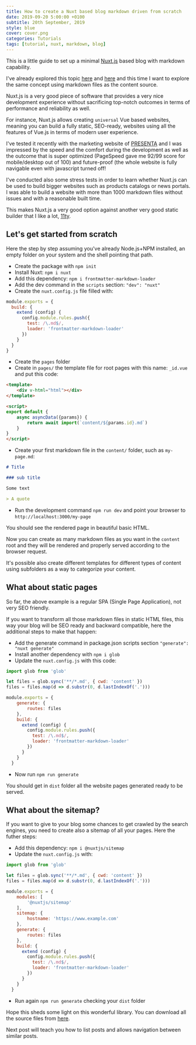 ```yaml
---
title: How to create a Nuxt based blog markdown driven from scratch
date: 2019-09-20 5:00:00 +0100
subtitle: 20th September, 2019
style: blue
cover: cover.png
categories: Tutorials
tags: [tutorial, nuxt, markdown, blog]
---
```


This is a little guide to set up a minimal [Nuxt.js](https://nuxtjs.org/) based blog with markdown capability.

I've already explored this topic [here](/blog/nuxt-getting-started-with-it/) and [here](/blog/simple-blog-with-nuxt/) and this time I want to explore the same concept using markdown files as the content source.

Nuxt.js is a very good piece of software that provides a very nice development experience without sacrificing top-notch outcomes in terms of performance and reliability as well.

For instance, Nuxt.js allows creating `universal` Vue based websites, meaning you can build a fully static, SEO-ready, websites using all the features of Vue.js in terms of modern user experience.

I've tested it recently with the marketing website of [PRESENTA](https://www.presenta.cc/) and I was impressed by the speed and the comfort during the development as well as the outcome that is super optimized (PageSpeed gave me 92/99 score for mobile/desktop out of 100) and future-proof (the whole website is fully navigable even with javascript turned off!

I've conducted also some stress tests in order to learn whether Nuxt.js can be used to build bigger websites such as products catalogs or news portals. I was able to build a website with more than 1000 markdown files without issues and with a reasonable built time.

This makes Nuxt.js a very good option against another very good static builder that I like a lot, [11ty](https://www.11ty.io/).

## Let's get started from scratch

Here the step by step assuming you've already Node.js+NPM installed, an empty folder on your system and the shell pointing that path.

- Create the package with `npm init`
- Install Nuxt: `npm i nuxt`
- Add this dependency: `npm i frontmatter-markdown-loader`
- Add the dev command in the `scripts` section: `"dev": "nuxt"`
- Create the `nuxt.config.js` file filled with:

```javascript
module.exports = {
  build: {
    extend (config) {
      config.module.rules.push({
        test: /\.md$/,
        loader: 'frontmatter-markdown-loader'
      })
    }
  }
}
```

- Create the `pages` folder
- Create in `pages/` the template file for root pages with this name: `_id.vue` and put this code:

```html
<template>
    <div v-html="html"></div>
</template>

<script>
export default {
    async asyncData({params}) {
        return await import(`content/${params.id}.md`)
    }
}
</script>
```

- Create your first markdown file in the `content/` folder, such as `my-page.md`:

```markdown
# Title

### sub title

Some text

> A quote
```

- Run the development command `npm run dev` and point your browser to `http://localhost:3000/my-page`

You should see the rendered page in beautiful basic HTML.

Now you can create as many markdown files as you want in the `content` root and they will be rendered and properly served according to the browser request.

It's possible also create different templates for different types of content using subfolders as a way to categorize your content.

## What about static pages

So far, the above example is a regular SPA (Single Page Application), not very SEO friendly.

If you want to transform all those markdown files in static HTML files, this way your blog will be SEO ready and backward compatible, here the additional steps to make that happen:

- Add the generate command in package.json scripts section `"generate": "nuxt generate"`
- Install another dependency with `npm i glob`
- Update the `nuxt.config.js` with this code:

```javascript
import glob from 'glob'

let files = glob.sync('**/*.md', { cwd: 'content' })
files = files.map(d => d.substr(0, d.lastIndexOf('.')))

module.exports = {
    generate: {
        routes: files
    },
    build: {
      extend (config) {
        config.module.rules.push({
          test: /\.md$/,
          loader: 'frontmatter-markdown-loader'
        })
      }
    }
  }
```

- Now run `npm run generate`

You should get in `dist` folder all the website pages generated ready to be served.

## What about the sitemap?

If you want to give to your blog some chances to get crawled by the search engines, you need to create also a sitemap of all your pages. Here the futher steps:

- Add this dependency: `npm i @nuxtjs/sitemap`
- Update the `nuxt.config.js` with:

```javascript
import glob from 'glob'

let files = glob.sync('**/*.md', { cwd: 'content' })
files = files.map(d => d.substr(0, d.lastIndexOf('.')))

module.exports = {
    modules: [
        '@nuxtjs/sitemap'
    ],
    sitemap: {
        hostname: 'https://www.example.com'
    },
    generate: {
        routes: files
    },
    build: {
      extend (config) {
        config.module.rules.push({
          test: /\.md$/,
          loader: 'frontmatter-markdown-loader'
        })
      }
    }
  }
```

- Run again `npm run generate` checking your `dist` folder

Hope this sheds some light on this wonderful library. You can download all the source files from [here](https://github.com/fabiofranchino/nuxt-blog-with-markdown).

Next post will teach you how to list posts and allows navigation between similar posts.